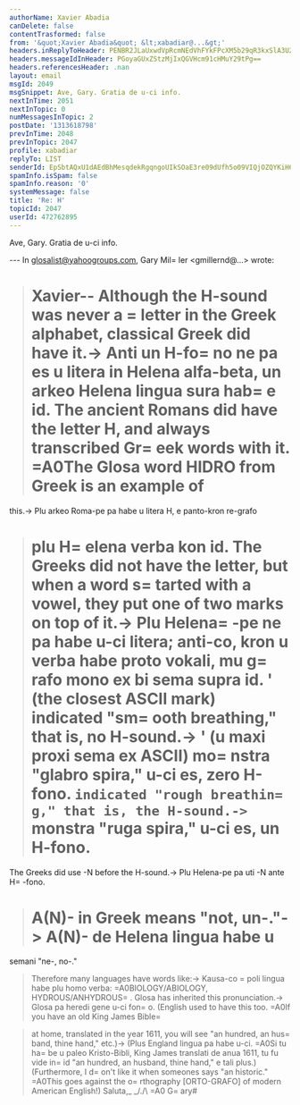 ```yaml
---
authorName: Xavier Abadia
canDelete: false
contentTrasformed: false
from: '&quot;Xavier Abadia&quot; &lt;xabadiar@...&gt;'
headers.inReplyToHeader: PENBR2JLaUxwdVpRcmNEdVhFYkFPcXM5b29qR3kxSlA3U2tLeU1xY2FYNVFjVXFUT090UUBtYWlsLmdtYWlsLmNvbT4=
headers.messageIdInHeader: PGoyaGUxZStzMjIxQGVHcm91cHMuY29tPg==
headers.referencesHeader: .nan
layout: email
msgId: 2049
msgSnippet: Ave, Gary. Gratia de u-ci info.
nextInTime: 2051
nextInTopic: 0
numMessagesInTopic: 2
postDate: '1313618798'
prevInTime: 2048
prevInTopic: 2047
profile: xabadiar
replyTo: LIST
senderId: EpSbtAQxU1dAEdBhMesqdekRgqngoUIkSOaE3re09dUfh5o09VIQjOZQYKiH6uAIn_mbCJ1YQYxkMCvdmPvLK2YTlEtUim8bZVmS
spamInfo.isSpam: false
spamInfo.reason: '0'
systemMessage: false
title: 'Re: H'
topicId: 2047
userId: 472762895
---
```


Ave, Gary. Gratia de u-ci info.

--- In glosalist@yahoogroups.com, Gary Mil=
ler <gmillernd@...> wrote:
>
> Xavier--
> Although the H-sound was never a =
letter in the Greek alphabet,
> classical Greek did have it.-> Anti un H-fo=
no ne pa es u litera in
> Helena alfa-beta, un arkeo Helena lingua sura hab=
e id.
> The ancient Romans did have the letter H, and always transcribed Gr=
eek
> words with it. =A0The Glosa word HIDRO from Greek is an example of
> =
this.-> Plu arkeo Roma-pe pa habe u litera H, e panto-kron re-grafo
> plu H=
elena verba kon id.
> The Greeks did not have the letter, but when a word s=
tarted with a
> vowel, they put one of two marks on top of it.-> Plu Helena=
-pe ne pa
> habe u-ci litera; anti-co, kron u verba habe proto vokali, mu g=
rafo
> mono ex bi sema supra id.
> ' (the closest ASCII mark) indicated "sm=
ooth breathing," that is, no
> H-sound.-> ' (u maxi proxi sema ex ASCII) mo=
nstra "glabro spira," u-ci
> es, zero H-fono.
> ` indicated "rough breathin=
g," that is, the H-sound.-> ` monstra "ruga
> spira," u-ci es, un H-fono.
>=
 The Greeks did use -N before the H-sound.-> Plu Helena-pe pa uti -N ante H=
-fono.
> A(N)- in Greek means "not, un-."-> A(N)- de Helena lingua habe u
>=
 semani "ne-, no-."
> Therefore many languages have words like:-> Kausa-co =
poli lingua habe
> plu homo verba:
> =A0BIOLOGY/ABIOLOGY, HYDROUS/ANHYDROUS=
.
> Glosa has inherited this pronunciation.-> Glosa pa heredi gene u-ci fon=
o.
> (English used to have this too. =A0If you have an old King James Bible=

> at home, translated in the year 1611, you will see "an hundred, an
> hus=
band, thine hand," etc.)-> (Plus England lingua pa habe u-ci. =A0Si
> tu ha=
be u paleo Kristo-Bibli, King James translati de anua 1611, tu fu
> vide in=
 id "an hundred, an husband, thine hand," e tali plus.)
> (Furthermore, I d=
on't like it when someones says "an historic." =A0This
> goes against the o=
rthography [ORTO-GRAFO] of modern American English!)
> Saluta,_ _/./\ =A0 G=
ary#
>



